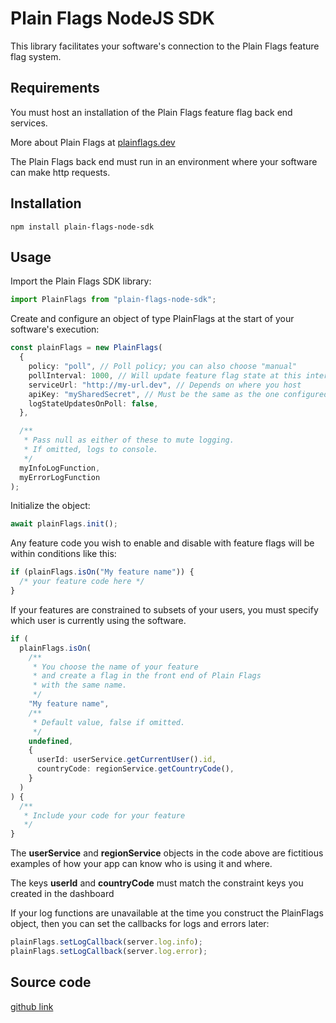# Plain Flags NodeJS SDK

This library facilitates your software's connection to the Plain Flags feature flag system.

## Requirements

You must host an installation of the Plain Flags feature flag back end services.

More about Plain Flags at [plainflags.dev](https://plainflags.dev)

The Plain Flags back end must run in an environment where your software can make http requests.

## Installation

```
npm install plain-flags-node-sdk
```

## Usage

Import the Plain Flags SDK library:

```typescript
import PlainFlags from "plain-flags-node-sdk";
```

Create and configure an object of type PlainFlags at the start of your software's execution:

```typescript
const plainFlags = new PlainFlags(
  {
    policy: "poll", // Poll policy; you can also choose "manual"
    pollInterval: 1000, // Will update feature flag state at this interval
    serviceUrl: "http://my-url.dev", // Depends on where you host
    apiKey: "mySharedSecret", // Must be the same as the one configured on the back end
    logStateUpdatesOnPoll: false,
  },

  /**
   * Pass null as either of these to mute logging.
   * If omitted, logs to console.
   */
  myInfoLogFunction,
  myErrorLogFunction
);
```

Initialize the object:

```typescript
await plainFlags.init();
```

Any feature code you wish to enable and disable with feature flags will be within conditions like this:

```typescript
if (plainFlags.isOn("My feature name")) {
  /* your feature code here */
}
```

If your features are constrained to subsets of your users, you must specify which user is currently using the software.

```typescript
if (
  plainFlags.isOn(
    /**
     * You choose the name of your feature
     * and create a flag in the front end of Plain Flags
     * with the same name.
     */
    "My feature name",
    /**
     * Default value, false if omitted.
     */
    undefined,
    {
      userId: userService.getCurrentUser().id,
      countryCode: regionService.getCountryCode(),
    }
  )
) {
  /**
   * Include your code for your feature
   */
}
```

The **userService** and **regionService** objects in the code above are fictitious examples of how your app can know who is using it and where.

The keys **userId** and **countryCode** must match the constraint keys you created in the dashboard

If your log functions are unavailable at the time you construct the PlainFlags object, then you can set the callbacks for logs and errors later:

```typescript
plainFlags.setLogCallback(server.log.info);
plainFlags.setLogCallback(server.log.error);
```

## Source code

[github link](https://github.com/andreileonte1981/plain-flags/tree/main/sdk/node)
